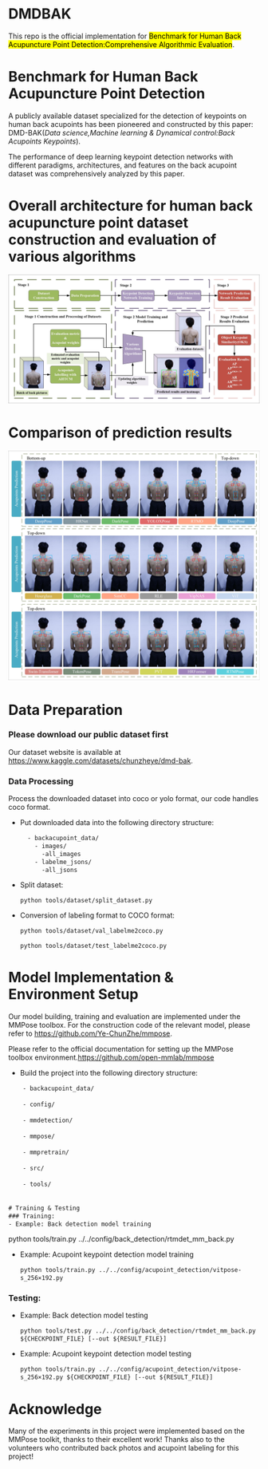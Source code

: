 # DMDBAK
This repo is the official implementation for <mark>Benchmark for Human Back Acupuncture Point Detection:Comprehensive Algorithmic Evaluation</mark>.

# Benchmark for Human Back Acupuncture Point Detection
A publicly available dataset specialized for the detection of keypoints on human back acupoints has been pioneered and constructed by this paper: DMD-BAK(*Data science,Machine learning & Dynamical control:Back Acupoints Keypoints*).

The performance of deep learning keypoint detection networks with different paradigms, architectures, and features on the back acupoint dataset was comprehensively analyzed by this paper.

# Overall architecture for human back acupuncture point dataset construction and evaluation of various algorithms
![image](src/1_flow_chart/1_flow_chart_page-0001.jpg)

# Comparison of prediction results
![image](src/5_same_image/5_same_image_page-0001.jpg)

# Data Preparation
### Please download our public dataset first
Our dataset website is available at https://www.kaggle.com/datasets/chunzheye/dmd-bak.
### Data Processing
Process the downloaded dataset into coco or yolo format, our code handles coco format.
- Put downloaded data into the following directory structure:
  ```
    - backacupoint_data/
      - images/
        -all_images
      - labelme_jsons/
        -all_jsons
- Split dataset:
  ```
  python tools/dataset/split_dataset.py
- Conversion of labeling format to COCO format:
  ```
  python tools/dataset/val_labelme2coco.py
  ```
  ```
  python tools/dataset/test_labelme2coco.py
  ```

# Model Implementation & Environment Setup
Our model building, training and evaluation are implemented under the MMPose toolbox.
For the construction code of the relevant model, please refer to https://github.com/Ye-ChunZhe/mmpose.

Please refer to the official documentation for setting up the MMPose toolbox environment.https://github.com/open-mmlab/mmpose

- Build the project into the following directory structure:
```
    - backacupoint_data/

    - config/

    - mmdetection/

    - mmpose/

    - mmpretrain/

    - src/

    - tools/


# Training & Testing
### Training:
- Example: Back detection model training
  ```
  python tools/train.py ../../config/back_detection/rtmdet_mm_back.py
- Example: Acupoint keypoint detection model training
  ```
  python tools/train.py ../../config/acupoint_detection/vitpose-s_256×192.py
### Testing:
- Example: Back detection model testing
  ```
  python tools/test.py ../../config/back_detection/rtmdet_mm_back.py ${CHECKPOINT_FILE} [--out ${RESULT_FILE}]
- Example: Acupoint keypoint detection model testing
  ```
  python tools/train.py ../../config/acupoint_detection/vitpose-s_256×192.py ${CHECKPOINT_FILE} [--out ${RESULT_FILE}]
# Acknowledge
Many of the experiments in this project were implemented based on the MMPose toolkit, thanks to their excellent work!
Thanks also to the volunteers who contributed back photos and acupoint labeling for this project!
